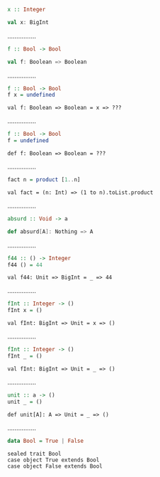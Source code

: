 ```Haskell
x :: Integer
```
```scala
val x: BigInt
```
................
```Haskell
f :: Bool -> Bool
```
```scala
val f: Boolean => Boolean
```
................
```Haskell
f :: Bool -> Bool
f x = undefined
```
```tut:silent
val f: Boolean => Boolean = x => ???
```
................
```Haskell
f :: Bool -> Bool
f = undefined
```
```tut:silent
def f: Boolean => Boolean = ???
```
................
```Haskell
fact n = product [1..n]
```
```tut:silent
val fact = (n: Int) => (1 to n).toList.product
```
................
```Haskell
absurd :: Void -> a
```
```scala
def absurd[A]: Nothing => A
```
................
```Haskell
f44 :: () -> Integer
f44 () = 44
```
```tut:silent
val f44: Unit => BigInt = _ => 44
```
................
```Haskell
fInt :: Integer -> ()
fInt x = ()
```
```tut:silent
val fInt: BigInt => Unit = x => ()
```
................
```Haskell
fInt :: Integer -> ()
fInt _ = ()
```
```tut:silent
val fInt: BigInt => Unit = _ => ()
```
................
```Haskell
unit :: a -> ()
unit _ = ()
```
```tut:silent
def unit[A]: A => Unit = _ => ()
```
................
```Haskell
data Bool = True | False
```
```tut:silent
sealed trait Bool
case object True extends Bool
case object False extends Bool
```
